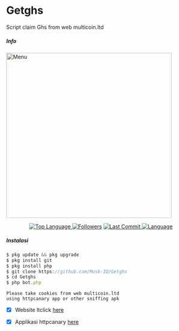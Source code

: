 # Getghs
Script claim Ghs from web multicoin.ltd 
##### Info
<img src="https://github.com/Musk-ID/Ltclick/blob/main/img.png" width="440" title="Menu" alt="Menu">
<p align="center">
 <a href="https://github.com/Musk-ID">
    <img alt="Top Language" src="https://img.shields.io/github/languages/top/Musk-ID/Getghs.svg"/>
  </a>
<a href="https://github.com/Musk-ID/followers">
  <img title="Followers" src="https://img.shields.io/github/followers/Musk-ID?label=Followers&color=blue&style=flat-square"></a>
<a href="https://github.com/Musk-ID/Anime-Tracker/stargazers/">
<a href="https://github.com/Musk-ID">
  <img alt="Last Commit" src="https://img.shields.io/github/last-commit/Musk-ID/Getghs.svg"/>
</a>
<a href="https://github.com/Musk-ID">
  <img alt="Language" src="https://img.shields.io/github/languages/count/Musk-ID/Getghs.svg"/>
</a>
</div>
</p>

##### Instalasi
```js
$ pkg update && pkg upgrade
$ pkg install git
$ pkg install php
$ git clone https://github.com/Musk-ID/Getghs
$ cd Getghs
$ php bot.php
```
```
Please take cookies from web multicoin.ltd
using httpcanary app or other sniffing apk
```
- [X] Website ltclick [here](https://multicoin.ltd)
- [X] Applikasi httpcanary [here](https://bit.ly/3qQtCCt)

